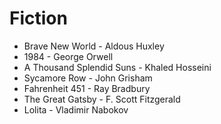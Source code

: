 # Fiction

* Brave New World - Aldous Huxley
* 1984 - George Orwell
* A Thousand Splendid Suns - Khaled Hosseini
* Sycamore Row - John Grisham
* Fahrenheit 451 - Ray Bradbury
* The Great Gatsby - F. Scott Fitzgerald
* Lolita - Vladimir Nabokov


